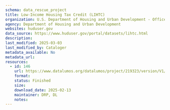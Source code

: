```yaml
---
schema: data_rescue_project 
title: Low-Income Housing Tax Credit (LIHTC)
organization: U.S. Department of Housing and Urban Development - Office of Policy Development and Research
agency: Department of Housing and Urban Development
websites: huduser.gov
data_source: https://www.huduser.gov/portal/datasets/lihtc.html
description: 
last_modified: 2025-03-03
last_modified_by: Cataloger
metadata_available: No
metadata_url: 
resources:
  - id: 146
    url: https://www.datalumos.org/datalumos/project/219323/version/V1/view
    format: 
    status: Finished
    size: 
    download_date: 2025-02-13
    maintainer: DRP, DL
    notes: 
---
```

